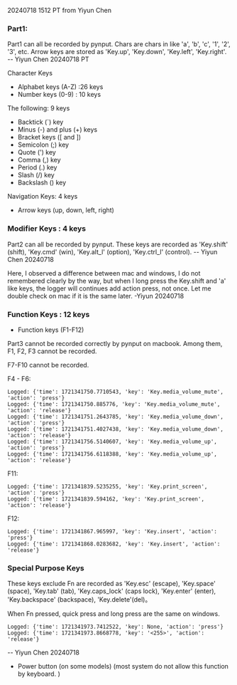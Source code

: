 20240718 1512 PT from Yiyun Chen

### Part1: 

Part1 can all be recorded by pynput.
Chars are chars in like 'a', 'b', 'c', '1', '2', '3', etc.
Arrow keys are stored as 'Key.up', 'Key.down', 'Key.left', 'Key.right'.
-- Yiyun Chen 20240718 PT 

Character Keys
- Alphabet keys (A-Z) :26 keys 
- Number keys (0-9) : 10 keys 

The following: 9 keys

- Backtick (`) key
- Minus (-) and plus (+) keys
- Bracket keys ([ and ])
- Semicolon (;) key
- Quote (') key
- Comma (,) key
- Period (.) key
- Slash (/) key
- Backslash (\) key

Navigation Keys: 4 keys
- Arrow keys (up, down, left, right)

### Modifier Keys : 4 keys

Part2 can all be recorded by pynput.
These keys are recorded as 'Key.shift' (shift), 'Key.cmd' (win), 'Key.alt_l' (option), 'Key.ctrl_l' (control).
-- Yiyun Chen 20240718

Here, I observed a difference between mac and windows, I do not remembered clearly by the way, but when I long press the Key.shift and 'a' like keys, the logger will continues add action press, not once. Let me double check on mac if it is the same later. -Yiyun 20240718 



### Function Keys : 12 keys
- Function keys (F1-F12)

Part3 cannot be recorded correctly by pynput on macbook.
Among them, 
F1, F2, F3 cannot be recorded.

F7-F10 cannot be recorded. 

F4 - F6:
```
Logged: {'time': 1721341750.7710543, 'key': 'Key.media_volume_mute', 'action': 'press'}
Logged: {'time': 1721341750.885776, 'key': 'Key.media_volume_mute', 'action': 'release'}
Logged: {'time': 1721341751.2643785, 'key': 'Key.media_volume_down', 'action': 'press'}
Logged: {'time': 1721341751.4027438, 'key': 'Key.media_volume_down', 'action': 'release'}
Logged: {'time': 1721341756.5140607, 'key': 'Key.media_volume_up', 'action': 'press'}
Logged: {'time': 1721341756.6118388, 'key': 'Key.media_volume_up', 'action': 'release'}
```

F11:
```
Logged: {'time': 1721341839.5235255, 'key': 'Key.print_screen', 'action': 'press'}
Logged: {'time': 1721341839.594162, 'key': 'Key.print_screen', 'action': 'release'}
```

F12:
```
Logged: {'time': 1721341867.965997, 'key': 'Key.insert', 'action': 'press'}
Logged: {'time': 1721341868.0283682, 'key': 'Key.insert', 'action': 'release'}
```


### Special Purpose Keys
These keys exclude Fn are recorded as 'Key.esc' (escape), 'Key.space' (space), 'Key.tab' (tab), 'Key.caps_lock' (caps lock), 'Key.enter' (enter), 'Key.backspace' (backspace), 'Key.delete'(del)。

When Fn pressed, quick press and long press are the same on windows. 
```
Logged: {'time': 1721341973.7412522, 'key': None, 'action': 'press'}
Logged: {'time': 1721341973.8668778, 'key': '<255>', 'action': 'release'}
```


-- Yiyun Chen 20240718


- Power button (on some models) (most system do not allow this function by keyboard. )


